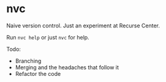 # nvc

Naive version control. Just an experiment at Recurse Center.

Run `nvc help` or just `nvc` for help.

Todo:

- Branching
- Merging and the headaches that follow it
- Refactor the code
